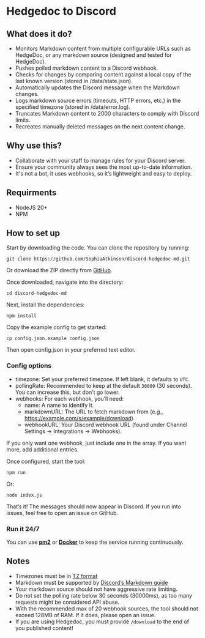 # Hedgedoc to Discord

## What does it do?

- Monitors Markdown content from multiple configurable URLs such as HedgeDoc, or any markdown source (designed and tested for HedgeDoc).
- Pushes polled markdown content to a Discord webhook.
- Checks for changes by comparing content against a local copy of the last known version (stored in /data/state.json).
- Automatically updates the Discord message when the Markdown changes.
- Logs markdown source errors (timeouts, HTTP errors, etc.) in the specified timezone (stored in /data/error.log).
- Truncates Markdown content to 2000 characters to comply with Discord limits.
- Recreates manually deleted messages on the next content change.

## Why use this?

- Collaborate with your staff to manage rules for your Discord server.
- Ensure your community always sees the most up-to-date information.
- It's not a bot, it uses webhooks, so it’s lightweight and easy to deploy.

## Requirments

- NodeJS 20+
- NPM

## How to set up

Start by downloading the code. You can clone the repository by running:

`git clone https://github.com/SophiaAtkinson/discord-hedgedoc-md.git`

Or download the ZIP directly from [GitHub](https://github.com/SophiaAtkinson/discord-hedgedoc-md/archive/refs/heads/main.zip).

Once downloaded, navigate into the directory:

`cd discord-hedgedoc-md`

Next, install the dependencies:

`npm install`

Copy the example config to get started:

`cp config.json.example config.json`

Then open config.json in your preferred text editor.

### Config options

- timezone: Set your preferred timezone. If left blank, it defaults to `UTC`.
- pollingRate: Recommended to keep at the default `30000` (30 seconds). You can increase this, but don’t go lower.
- webhooks: For each webhook, you’ll need:
  - name: A name to identify it.
  - markdownURL: The URL to fetch markdown from (e.g., https://example.com/s/example/download).
  - webhookURL: Your Discord webhook URL (found under Channel Settings → Integrations → Webhooks).

If you only want one webhook, just include one in the array. If you want more, add additional entries.

Once configured, start the tool:

`npm run`

Or:

`node index.js`

That’s it! The messages should now appear in Discord. If you run into issues, feel free to open an issue on GitHub.

### Run it 24/7

You can use **[pm2](https://pm2.io/)** or **[Docker](https://www.docker.com/)** to keep the service running continuously.

## Notes

- Timezones must be in [TZ format](https://en.wikipedia.org/wiki/List_of_tz_database_time_zones)
- Markdown must be supported by [Discord’s Markdown guide](https://support.discord.com/hc/en-us/articles/210298617-Markdown-Text-101-Chat-Formatting-Bold-Italic-Underline)
- Your markdown source should not have aggressive rate limiting.
- Do not set the polling rate below 30 seconds (30000ms), as too many requests might be considered API abuse.
- With the recommended max of 20 webhook sources, the tool should not exceed 128MB of RAM. If it does, please open an issue.
- If you are using Hedgedoc, you must provide `/download` to the end of you published content!